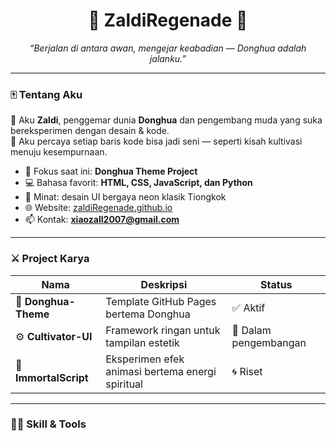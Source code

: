 <!-- Profil GitHub: ZaldiRegenade -->
<h1 align="center">🌌 ZaldiRegenade 🌌</h1>
<p align="center">
  <em>“Berjalan di antara awan, mengejar keabadian — Donghua adalah jalanku.”</em>
</p>

---

### 🀄 Tentang Aku
🌠 Aku **Zaldi**, penggemar dunia **Donghua** dan pengembang muda yang suka bereksperimen dengan desain & kode.  
🌸 Aku percaya setiap baris kode bisa jadi seni — seperti kisah kultivasi menuju kesempurnaan.

- 🔭 Fokus saat ini: **Donghua Theme Project**
- 💻 Bahasa favorit: **HTML, CSS, JavaScript, dan Python**
- 🎨 Minat: desain UI bergaya neon klasik Tiongkok
- 🌐 Website: [zaldiRegenade.github.io](https://zaldiRegenade.github.io)
- 📫 Kontak: **xiaozall2007@gmail.com**

---

### ⚔️ Project Karya
| Nama | Deskripsi | Status |
|------|------------|--------|
| 🌸 **Donghua-Theme** | Template GitHub Pages bertema Donghua | ✅ Aktif |
| ⚙️ **Cultivator-UI** | Framework ringan untuk tampilan estetik | 🔧 Dalam pengembangan |
| 🔮 **ImmortalScript** | Eksperimen efek animasi bertema energi spiritual | 🌀 Riset |

---

### 🧙‍♂️ Skill & Tools
